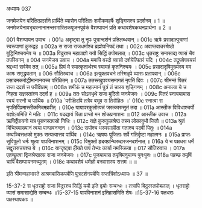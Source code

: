 अध्यायः 037

जनमेजयेन परिक्षित्प्रदर्शने प्रार्थिते व्यासेन परिक्षितः शमीकमहर्षेः शृङ्गिणश्च प्रदर्शनम् ॥ 1 ॥ जनमेजयेनावभृथस्नानानन्तरमास्तिकपूजनपूर्वकं वैशम्पायनं प्रति कथावशेषकथनप्रार्थना ॥ 2 ॥

001	वैशम्पायन उवाच ।
001a	अदृष्ट्वा तु नृपः पुत्रान्दर्शनं प्रतिलब्धवान् ।
001c	ऋषेः प्रसादात्पुत्राणां स्वरूपाणां कुरूद्वह ॥
002a	स राजा राजधर्मांश्च ब्रह्मोपनिषदं तथा ।
002c	अवाप्तवान्नरश्रेष्ठो बुद्धिनिश्चयमेव च ॥
003a	विदुरश्च महाप्राज्ञो ययौ सिद्धिं तपोबलात् ।
003c	धृतराष्ट्रः समासाद्य व्यासं चैव तपस्विनम् ॥
004	जनमेजय उवाच ।
004a	ममापि वरदो व्यासो दर्शयेत्पितरं यदि ।
004c	तद्रूपवेषवयसं श्रद्दध्यां सर्वमेव तत् ॥
005a	प्रियं मे स्यात्कृतार्थश्च स्यामहं कृतनिश्चयः ।
005c	प्रसादादृषिमुख्यस्य मम कामः समृद्ध्यताम् ॥
006	सौतिरुवाच ।
006a	इत्युक्तवचने तस्मिन्नृपे व्यासः प्रतापवान् ।
006c	प्रसादमकरोद्धीमानानयच्च परिक्षितम् ॥
007a	ततस्तद्रूपवयसमागतं नृपतिं दिवः ।
007c	श्रीमन्तं पितरं राजा ददर्श स परीक्षितम् ॥
008a	शमीकं च महात्मानं पुत्रं तं चास्य शृङ्गिणम् ।
008c	अमात्या ये च निहता राज्ञस्तांश्च ददर्श ह ॥
009a	ततः सोऽवभृथे राजा मुदितो जनमेजयः ।
009c	पितरं स्नापयामास स्वयं सस्नौ च पार्थिवः ॥
010a	`परीक्षिदपि तत्रैव बभूव स तिरोहितः ।'
010c	स्नात्वा स नृपतिर्विप्रमास्तीकमिदमब्रवीत् ।
010e	यायावरकुलोत्पन्नं जरत्कारुसुतं तदा ॥
011a	आस्तीक विविधाश्चर्यो यज्ञोऽयमिति मे मतिः ।
011c	यदद्यायं पिता प्राप्तो मम शोकप्रणाशनः ॥
012	आस्तीक उवाच ।
012a	ऋषिर्द्वैपायनो यत्र पुराणस्तपसो निधिः ।
012c	यज्ञे कुरुकुलश्रेष्ठ तस्य लोकावुभौ जितौ ॥
013a	श्रुतं विचित्रमाख्यानं त्वया पाण्डवनन्दन ।
013c	सर्पाश्च भस्मसान्नीता गताश्च पदवीं पितुः ॥
014a	कथञ्चित्तक्षको मुक्तः सत्यत्वात्तव पार्थिव ।
014c	ऋषयः पूजिताः सर्वे गतिर्दृष्टा महात्मनः ॥
015a	प्राप्तः सुविपुलो धर्मः श्रुत्वा पापविनाशनम् ।
015c	विमुक्तो हृदयग्रन्थिरुदारजनदर्शनात् ॥
016a	ये च पक्षधरा धर्मे सद्वृत्तरुचयश्च ये ।
016c	यान्दृष्ट्वा हीयते पापं तेभ्यः कार्या नमस्क्रिया ॥
017	सौतिरुवाच ।
017a	एतच्छ्रुत्वा द्विजश्रेष्ठात्स राजा जनमेजयः ।
017c	पूजयामास तमृषिमनुमान्य पुनःपुनः ॥
018a	पप्रच्छ तमृषिं चापि वैशम्पायनमच्युतम् ।
018c	कथावशेषं धर्मज्ञो वनवासस्य सत्तम ॥ ॥

इति श्रीमन्महाभारते आश्रमवासिकपर्वणि पुत्रदर्शनपर्वणि सप्तत्रिंशोऽध्यायः ॥ 37 ॥

15-37-2 स धृतराष्ट्रो राजा विदुरश्च सिद्धिं ययौ इति द्वयोः सम्बन्धः । तत्रापि विदुरस्तपोबलात् । धृतराष्ट्रो व्यासं समासाद्येति सम्बन्धः ॥15-37-15 पापविनाशनं इतिहासमिति शेषः ॥15-37-16 पक्षधराः पक्षस्थापकाः ॥
